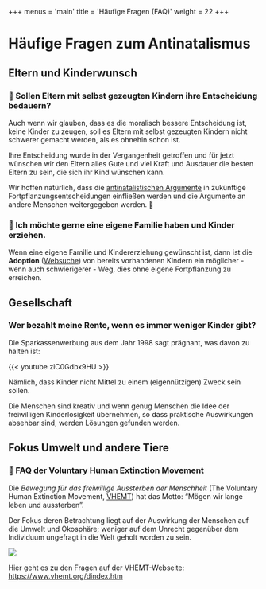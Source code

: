 +++
menus = 'main'
title = 'Häufige Fragen (FAQ)'
weight = 22
+++

# Häufige Fragen zum Antinatalismus

## Eltern und Kinderwunsch

### 🔹 Sollen Eltern mit selbst gezeugten Kindern ihre Entscheidung bedauern?

Auch wenn wir glauben, dass es die moralisch bessere Entscheidung ist, keine Kinder zu zeugen,
soll es Eltern mit selbst gezeugten Kindern nicht schwerer gemacht werden, als es ohnehin schon ist.

Ihre Entscheidung wurde in der Vergangenheit getroffen und für jetzt wünschen wir den Eltern alles Gute
und viel Kraft und Ausdauer die besten Eltern zu sein, die sich ihr Kind wünschen kann.

Wir hoffen natürlich, dass die [antinatalistischen Argumente](../antinatalistische-argumente)
in zukünftige Fortpflanzungsentscheidungen einfließen werden
und die Argumente an andere Menschen weitergegeben werden. 🙂


### 🔹 Ich möchte gerne eine eigene Familie haben und Kinder erziehen.

Wenn eine eigene Familie und Kindererziehung gewünscht ist, dann ist
die **Adoption** ([Websuche](https://www.qwant.com/?q=adoption+in+deutschland&t=web))
von bereits vorhandenen Kindern ein möglicher - wenn auch schwierigerer - Weg,
dies ohne eigene Fortpflanzung zu erreichen.


## Gesellschaft

### Wer bezahlt meine Rente, wenn es immer weniger Kinder gibt?

Die Sparkassenwerbung aus dem Jahr 1998 sagt prägnant, was davon zu halten ist:

{{< youtube ziC0Gdbx9HU >}}

Nämlich, dass Kinder nicht Mittel zu einem (eigennützigen) Zweck sein sollen.

Die Menschen sind kreativ und wenn genug Menschen die Idee der freiwilligen Kinderlosigkeit
übernehmen, so dass praktische Auswirkungen absehbar sind, werden Lösungen gefunden werden.


## Fokus Umwelt und andere Tiere

### 🔹 FAQ der Voluntary Human Extinction Movement

Die _Bewegung für das freiwillige Aussterben der Menschheit_
(The Voluntary Human Extinction Movement, [VHEMT](https://www.vhemt.org))
hat das Motto: “Mögen wir lange leben und aussterben”.

Der Fokus deren Betrachtung liegt auf der Auswirkung der Menschen auf die Umwelt
und Ökosphäre; weniger auf dem Unrecht gegenüber dem Individuum ungefragt in die Welt
geholt worden zu sein.

![](https://www.vhemt.org/vhemt.gif)

Hier geht es zu den Fragen auf der VHEMT-Webseite: https://www.vhemt.org/dindex.htm
